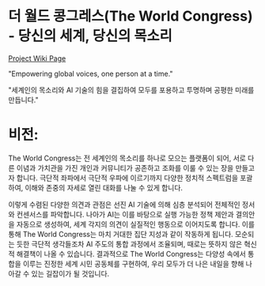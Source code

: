 # 더 월드 콩그레스(The World Congress) - 당신의 세계, 당신의 목소리

[Project Wiki Page](https://github.com/the-world-congress-project/.github/wiki/Engineering)

"Empowering global voices, one person at a time."

"세계인의 목소리와 AI 기술의 힘을 결집하여 모두를 포용하고 투명하며 공평한 미래를 만듭니다."

# 비전:

The World Congress는 전 세계인의 목소리를 하나로 모으는 플랫폼이 되어, 서로 다른 이념과 가치관을 가진 개인과 커뮤니티가 공존하고 조화를 이룰 수 있는 장을 만들고자 합니다. 극단적 좌파에서 극단적 우파에 이르기까지 다양한 정치적 스펙트럼을 포괄하여, 이해와 존중의 자세로 열린 대화를 나눌 수 있게 합니다.

이렇게 수렴된 다양한 의견과 관점은 선진 AI 기술에 의해 심층 분석되어 전체적인 정서와 컨센서스를 파악합니다. 나아가 AI는 이를 바탕으로 실행 가능한 정책 제안과 결의안을 자동으로 생성하여, 세계 각지의 의견이 실질적인 행동으로 이어지도록 합니다.
이를 통해 The World Congress는 마치 거대한 집단 지성과 같이 작동하게 됩니다. 모순되는 듯한 극단적 생각들조차 AI 주도의 통합 과정에서 조율되며, 때로는 뜻하지 않은 혁신적 해결책이 나올 수 있습니다. 결과적으로 The World Congress는 다양성 속에서 통합을 이루는 진정한 세계 시민 공동체를 구현하여, 우리 모두가 더 나은 내일을 향해 나아갈 수 있는 길잡이가 될 것입니다.

